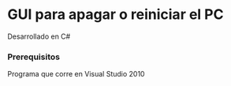 # GUI para apagar o reiniciar el PC

Desarrollado en C#

### Prerequisitos

Programa que corre en Visual Studio 2010

